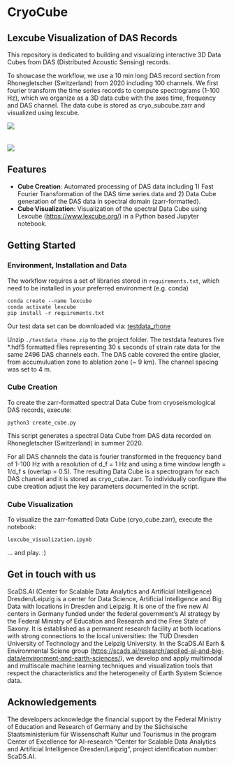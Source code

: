 # CryoCube

## **Lexcube Visualization of DAS Records**

This repository is dedicated to building and visualizing interactive 3D Data Cubes from DAS (Distributed Acoustic Sensing) records.

To showcase the workflow, we use a 10 min long DAS record section from Rhonegletscher (Switzerland) from 2020 including 100 channels. We first fourier transform the time series records to compute spectrograms (1-100 Hz), which we organize as a 3D data cube with the axes time, frequency and DAS channel. The data cube is stored as cryo_subcube.zarr and visualized using lexcube.

<img align="center" src="https://github.com/JosepinaU/CryoCube/assets/36039541/e0b6f663-30ea-4a3f-b0c9-a98b7bcabafc">
<br/><br/><br/>
<img align="center" src="https://github.com/JosepinaU/CryoCube/assets/36039541/10a313c1-5df4-4403-aca2-e61d8a55e365">

## Features

- **Cube Creation**: Automated processing of DAS data including 1) Fast Fourier Transformation of the DAS time series data and 2) Data Cube generation of the DAS data in spectral domain (zarr-formatted). 
- **Cube Visualization**: Visualization of the spectral Data Cube using Lexcube (https://www.lexcube.org/) in a Python based Jupyter notebook.

## Getting Started

### Environment, Installation and Data

The workflow requires a set of libraries stored in `requirements.txt`, which need to be installed in your preferred environment (e.g. conda) 

```console
conda create --name lexcube
conda activate lexcube
pip install -r requirements.txt
```

Our test data set can be downloaded via: [testdata_rhone](https://cloud.scadsai.uni-leipzig.de/index.php/s/QMZSeXCfkqPFna7)

Unzip `./testdata_rhone.zip` to the project folder. The testdata features five *.hdf5 formatted files representing 30 s seconds of strain rate data for the same 2496 DAS channels each. The DAS cable covered the entire glacier, from accumuluation zone to ablation zone (~ 9 km). The channel spacing was set to 4 m.

### Cube Creation

To create the zarr-formatted spectral Data Cube from cryoseismological DAS records, execute:

```console
python3 create_cube.py
```

This script generates a spectral Data Cube from DAS data recorded on Rhonegletscher (Switzerland) in summer 2020.  

For all DAS channels the data is fourier transformed in the frequency band of 1-100 Hz with a resolution of d_f = 1 Hz and using a time window length = 1/d_f s (overlap = 0.5). The resulting Data Cube is a spectrogram for each DAS channel and it is stored as cryo_cube.zarr. To individually configure the cube creation adjust the key parameters documented in the script.

### Cube Visualization

To visualize the zarr-fomatted Data Cube (cryo_cube.zarr), execute the notebook: 

`lexcube_visualization.ipynb`

... and play. :)

## Get in touch with us

ScaDS.AI (Center for Scalable Data Analytics and Artificial Intelligence) Dresden/Leipzig is a center for Data Science, Artificial Intelligence and Big Data with locations in Dresden and Leipzig. It is one of the five new AI centers in Germany funded under the federal government’s AI strategy by the Federal Ministry of Education and Research and the Free State of Saxony. It is established as a permanent research facility at both locations with strong connections to the local universities: the TUD Dresden University of Technology and the Leipzig University. 
In the ScaDS.AI Earh & Environmental Sciene group (https://scads.ai/research/applied-ai-and-big-data/environment-and-earth-sciences/), we develop and apply multimodal and multiscale machine learning techniques and visualization tools that respect the characteristics and the heterogeneity of Earth System Science data. 

## Acknowledgements

The developers acknowledge the financial support by the Federal Ministry of Education and Research of Germany and by the Sächsische Staatsministerium für Wissenschaft Kultur und Tourismus in the program Center of Excellence for AI-research “Center for Scalable Data Analytics and Artificial Intelligence Dresden/Leipzig”, project identification number: ScaDS.AI.
